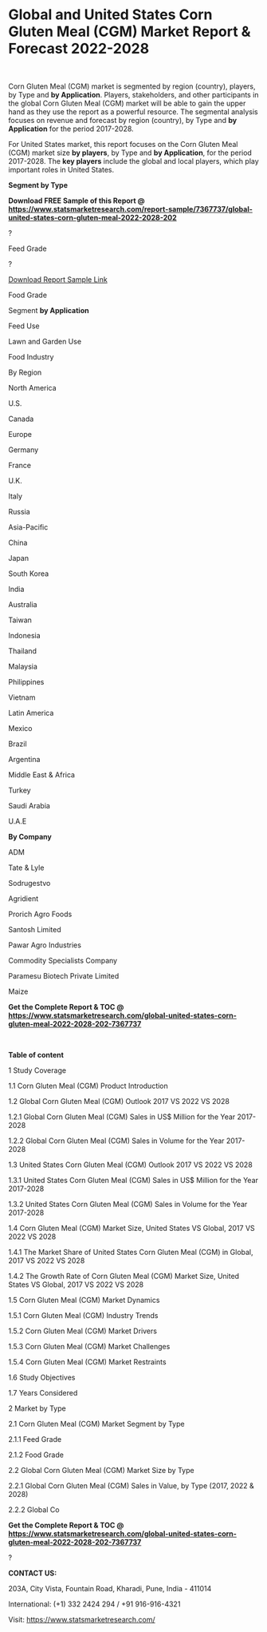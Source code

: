 <h1>Global and United States Corn Gluten Meal (CGM) Market Report & Forecast 2022-2028</h1><br/><p>Corn Gluten Meal (CGM) market is segmented by region (country), players, by Type and <strong>by Application</strong>. Players, stakeholders, and other participants in the global Corn Gluten Meal (CGM) market will be able to gain the upper hand as they use the report as a powerful resource. The segmental analysis focuses on revenue and forecast by region (country), by Type and <strong>by Application</strong> for the period 2017-2028.</p>
 
 
 
 <p>For United States market, this report focuses on the Corn Gluten Meal (CGM) market size <strong>by players</strong>, by Type and <strong>by Application</strong>, for the period 2017-2028. The <strong>key players</strong> include the global and local players, which play important roles in United States.</p>
 
 
 
 <p><strong>Segment by Type</strong></p>
 
 
 
 <div><b>Download FREE Sample of this Report @ <a href="https://www.statsmarketresearch.com/download-free-sample/7367737/global-united-states-corn-gluten-meal-2022-2028-202">https://www.statsmarketresearch.com/report-sample/7367737/global-united-states-corn-gluten-meal-2022-2028-202</a></b></div>
 
 
 
 <p>? </p>
 
 
 
 <p>Feed Grade</p>
 
 
 
 <p>? </p>
 
 
 
 <p><a href="https://www.statsmarketresearch.com/download-free-sample/7367737/global-united-states-corn-gluten-meal-2022-2028-202">Download Report Sample Link</a></p>
 
 
 
 <p>Food Grade</p>
 
 
 
 <p>Segment <strong>by Application</strong></p>
 
 
 
 <p>Feed Use</p>
 
 
 
 <p>Lawn and Garden Use</p>
 
 
 
 <p>Food Industry</p>
 
 
 
 <p>By Region</p>
 
 
 
 <p>North America</p>
 
 
 
 <p>U.S.</p>
 
 
 
 <p>Canada</p>
 
 
 
 <p>Europe</p>
 
 
 
 <p>Germany</p>
 
 
 
 <p>France</p>
 
 
 
 <p>U.K.</p>
 
 
 
 <p>Italy</p>
 
 
 
 <p>Russia</p>
 
 
 
 <p>Asia-Pacific</p>
 
 
 
 <p>China</p>
 
 
 
 <p>Japan</p>
 
 
 
 <p>South Korea</p>
 
 
 
 <p>India</p>
 
 
 
 <p>Australia</p>
 
 
 
 <p>Taiwan</p>
 
 
 
 <p>Indonesia</p>
 
 
 
 <p>Thailand</p>
 
 
 
 <p>Malaysia</p>
 
 
 
 <p>Philippines</p>
 
 
 
 <p>Vietnam</p>
 
 
 
 <p>Latin America</p>
 
 
 
 <p>Mexico</p>
 
 
 
 <p>Brazil</p>
 
 
 
 <p>Argentina</p>
 
 
 
 <p>Middle East & Africa</p>
 
 
 
 <p>Turkey</p>
 
 
 
 <p>Saudi Arabia</p>
 
 
 
 <p>U.A.E</p>
 
 
 
 <p><strong>By Company</strong></p>
 
 
 
 <p>ADM</p>
 
 
 
 <p>Tate & Lyle</p>
 
 
 
 <p>Sodrugestvo</p>
 
 
 
 <p>Agridient</p>
 
 
 
 <p>Prorich Agro Foods</p>
 
 
 
 <p>Santosh Limited</p>
 
 
 
 <p>Pawar Agro Industries</p>
 
 
 
 <p>Commodity Specialists Company</p>
 
 
 
 <p>Paramesu Biotech Private Limited</p>
 
 
 
 <p>Maize</p>
 
 
 
 <div><b>Get the Complete Report & TOC @ <a href="https://www.statsmarketresearch.com/global-united-states-corn-gluten-meal-2022-2028-202-7367737">https://www.statsmarketresearch.com/global-united-states-corn-gluten-meal-2022-2028-202-7367737</a></b></div>
 
 
 
 <p><br />
 
 <b>Table of content</b></p>
 
 
 
 <p>1 Study Coverage<br />
 
 1.1 Corn Gluten Meal (CGM) Product Introduction<br />
 
 1.2 Global Corn Gluten Meal (CGM) Outlook 2017 VS 2022 VS 2028<br />
 
 1.2.1 Global Corn Gluten Meal (CGM) Sales in US$ Million for the Year 2017-2028<br />
 
 1.2.2 Global Corn Gluten Meal (CGM) Sales in Volume for the Year 2017-2028<br />
 
 1.3 United States Corn Gluten Meal (CGM) Outlook 2017 VS 2022 VS 2028<br />
 
 1.3.1 United States Corn Gluten Meal (CGM) Sales in US$ Million for the Year 2017-2028<br />
 
 1.3.2 United States Corn Gluten Meal (CGM) Sales in Volume for the Year 2017-2028<br />
 
 1.4 Corn Gluten Meal (CGM) Market Size, United States VS Global, 2017 VS 2022 VS 2028<br />
 
 1.4.1 The Market Share of United States Corn Gluten Meal (CGM) in Global, 2017 VS 2022 VS 2028<br />
 
 1.4.2 The Growth Rate of Corn Gluten Meal (CGM) Market Size, United States VS Global, 2017 VS 2022 VS 2028<br />
 
 1.5 Corn Gluten Meal (CGM) Market Dynamics<br />
 
 1.5.1 Corn Gluten Meal (CGM) Industry Trends<br />
 
 1.5.2 Corn Gluten Meal (CGM) Market Drivers<br />
 
 1.5.3 Corn Gluten Meal (CGM) Market Challenges<br />
 
 1.5.4 Corn Gluten Meal (CGM) Market Restraints<br />
 
 1.6 Study Objectives<br />
 
 1.7 Years Considered<br />
 
 2 Market by Type<br />
 
 2.1 Corn Gluten Meal (CGM) Market Segment by Type<br />
 
 2.1.1 Feed Grade<br />
 
 2.1.2 Food Grade<br />
 
 2.2 Global Corn Gluten Meal (CGM) Market Size by Type<br />
 
 2.2.1 Global Corn Gluten Meal (CGM) Sales in Value, by Type (2017, 2022 & 2028)<br />
 
 2.2.2 Global Co</p>
 
 
 
 <div><b>Get the Complete Report & TOC @ <a href="https://www.statsmarketresearch.com/global-united-states-corn-gluten-meal-2022-2028-202-7367737">https://www.statsmarketresearch.com/global-united-states-corn-gluten-meal-2022-2028-202-7367737</a></b></div>
 
 
 
 <p>? </p>
 
 
 
 <p><b>CONTACT US:</b><br />
 
 203A, City Vista, Fountain Road, Kharadi, Pune, India - 411014<br />
 
 International: (+1) 332 2424 294 / +91 916-916-4321<br />
 
 Visit: <a href="https://www.statsmarketresearch.com/">https://www.statsmarketresearch.com/</a></p>